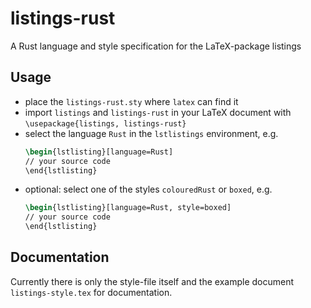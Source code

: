 # listings-rust
A Rust language and style specification for the LaTeX-package listings

## Usage
* place the `listings-rust.sty` where `latex` can find it
* import `listings` and `listings-rust` in your LaTeX document with `\usepackage{listings, listings-rust}`
* select the language `Rust` in the `lstlistings` environment, e.g.
  ```latex
  \begin{lstlisting}[language=Rust]
  // your source code
  \end{lstlisting}
  ```
* optional: select one of the styles `colouredRust` or `boxed`, e.g.
  ```latex
  \begin{lstlisting}[language=Rust, style=boxed]
  // your source code
  \end{lstlisting}
  ```

## Documentation
Currently there is only the style-file itself and the example document `listings-style.tex` for documentation.
